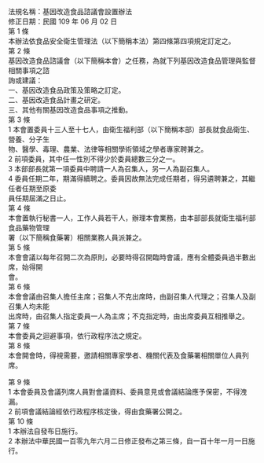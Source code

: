 法規名稱：基因改造食品諮議會設置辦法  
修正日期：民國 109 年 06 月 02 日  
第 1 條  
本辦法依食品安全衛生管理法（以下簡稱本法）第四條第四項規定訂定之。  
第 2 條  
基因改造食品諮議會（以下簡稱本會）之任務，為就下列基因改造食品管理與監督相關事項之諮  
詢或建議：  
一、基因改造食品政策及策略之訂定。  
二、基因改造食品計畫之研定。  
三、其他有關基因改造食品事項之推動。  
第 3 條  
1 本會置委員十三人至十七人，由衛生福利部（以下簡稱本部）部長就食品衛生、營養、分子生  
物、醫學、毒理、農業、法律等相關學術領域之學者專家聘兼之。  
2 前項委員，其中任一性別不得少於委員總數三分之一。  
3 本部部長就第一項委員中聘請一人為召集人，另一人為副召集人。  
4 委員任期二年，期滿得續聘之。委員因故無法完成任期者，得另遴聘兼之，其繼任者任期至原委  
員任期屆滿之日止。  
第 4 條  
本會置執行秘書一人，工作人員若干人，辦理本會業務，由本部部長就衛生福利部食品藥物管理  
署（以下簡稱食藥署）相關業務人員派兼之。  
第 5 條  
本會會議以每年召開二次為原則，必要時得召開臨時會議，應有全體委員過半數出席，始得開  
會。  
第 6 條  
本會會議由召集人擔任主席；召集人不克出席時，由副召集人代理之；召集人及副召集人均未能  
出席時，由召集人指定委員一人為主席；不克指定時，由出席委員互相推舉之。  
第 7 條  
本會委員之迴避事項，依行政程序法之規定。  
第 8 條  
本會開會時，得視需要，邀請相關專家學者、機關代表及食藥署相關單位人員列席。  


第 9 條  
1 本會委員及會議列席人員對會議資料、委員意見或會議結論應予保密，不得洩漏。  
2 前項會議結論經依行政程序核定後，得由食藥署公開之。  
第 10 條  
1 本辦法自發布日施行。  
2 本辦法中華民國一百零九年六月二日修正發布之第三條，自一百十年一月一日施行。  


